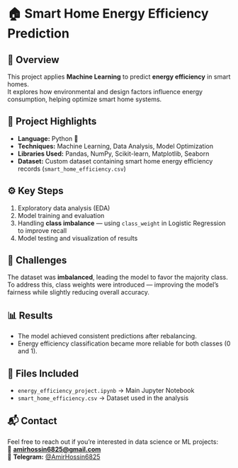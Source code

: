 # 🏠 Smart Home Energy Efficiency Prediction

## 📘 Overview
This project applies **Machine Learning** to predict **energy efficiency** in smart homes.  
It explores how environmental and design factors influence energy consumption, helping optimize smart home systems.

## 🧠 Project Highlights
- **Language:** Python 🐍  
- **Techniques:** Machine Learning, Data Analysis, Model Optimization  
- **Libraries Used:** Pandas, NumPy, Scikit-learn, Matplotlib, Seaborn  
- **Dataset:** Custom dataset containing smart home energy efficiency records (`smart_home_efficiency.csv`)

## ⚙️ Key Steps
1. Exploratory data analysis (EDA)  
2. Model training and evaluation  
3. Handling **class imbalance** — using `class_weight` in Logistic Regression to improve recall  
4. Model testing and visualization of results  

## 🚧 Challenges
The dataset was **imbalanced**, leading the model to favor the majority class.  
To address this, class weights were introduced — improving the model’s fairness while slightly reducing overall accuracy.

## 📊 Results
- The model achieved consistent predictions after rebalancing.  
- Energy efficiency classification became more reliable for both classes (0 and 1).  

## 📁 Files Included
- `energy_efficiency_project.ipynb` → Main Jupyter Notebook  
- `smart_home_efficiency.csv` → Dataset used in the analysis  

## 📬 Contact
Feel free to reach out if you’re interested in data science or ML projects:  
📧 **amirhossin6825@gmail.com**  
💬 **Telegram:** [@AmirHossin6825](https://t.me/AmirHossin6825)
